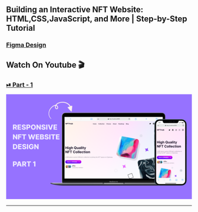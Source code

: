 ## Building an Interactive NFT Website: HTML,CSS,JavaScript, and More | Step-by-Step Tutorial

### [Figma Design](https://www.figma.com/community/file/1268100719044054170)

## Watch On Youtube 🎬

### [⏯ Part - 1](https://youtu.be/7D_YPxa6Bvw)

![thumbnail](thumbnail.png)

---
